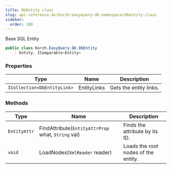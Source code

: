 ```yaml
---
title: DbEntity class
slug: api-reference-4x/korzh-easyquery-db-namespace/dbentity-class
sidebar:
  order: 100
---
```


Base SQL Entity
```csharp
public class Korzh.EasyQuery.Db.DbEntity
    : Entity, IComparable<Entity>

```

### Properties

| Type | Name | Description | 
| --- | --- | --- | 
| `ICollection<DbEntityLink>` | EntityLinks | Gets the entity links. | 


### Methods

| Type | Name | Description | 
| --- | --- | --- | 
| `EntityAttr` | FindAttribute(`EntityAttrProp` what, `String` val) | Finds the attribute by its ID. | 
| `void` | LoadNodes(`XmlReader` reader) | Loads the root nodes of the entity. |
